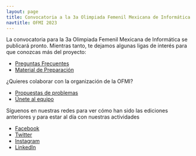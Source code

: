 ```yaml
---
layout: page
title: Convocatoria a la 3a Olimpiada Femenil Mexicana de Informática
navtitle: OFMI 2023
---
```


La convocatoria para la 3a Olimpiada Femenil Mexicana de Informática se publicará pronto. Mientras tanto, te dejamos algunas ligas de interés para que conozcas más del proyecto:

- [Preguntas Frecuentes](faq)
- [Material de Preparación](material)


¿Quieres colaborar con la organización de la OFMI?

- [Propuestas de problemas](call-for-tasks)
- [Únete al equipo](equipo)


Síguenos en nuestras redes para ver cómo han sido las ediciones anteriores y para estar al día con nuestras actividades

- [Facebook](https://www.facebook.com/ofmi.omegaup)
- [Twitter](https://twitter.com/ofmi_omegaup)
- [Instagram](https://www.instagram.com/ofmi_omegaup/)
- [LinkedIn](https://www.linkedin.com/company/olimpiada-femenil-mexicana-de-inform%C3%A1tica-ofmi)
